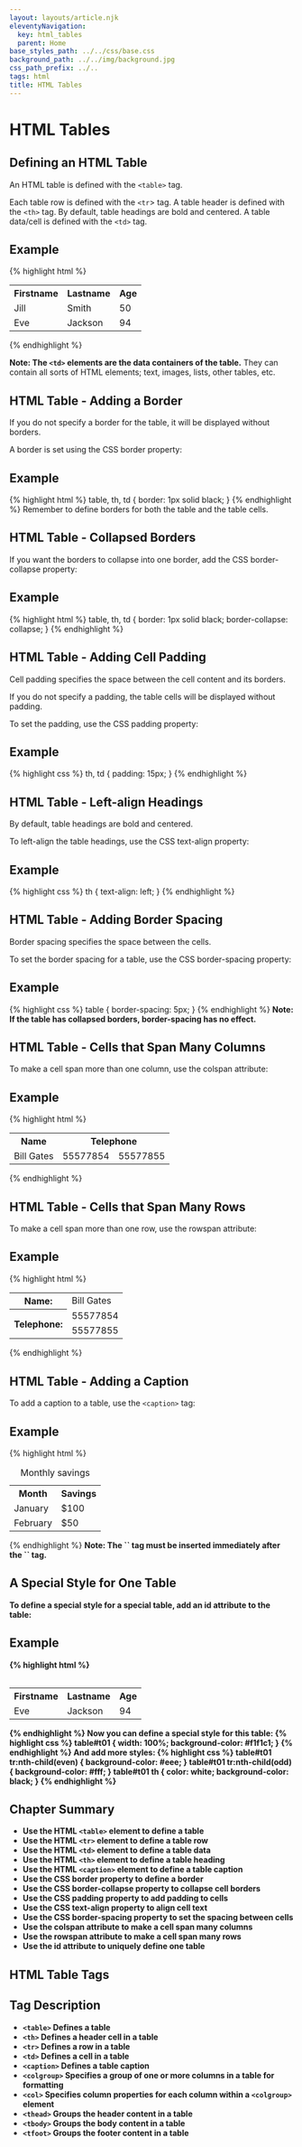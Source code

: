 ```yaml
---
layout: layouts/article.njk
eleventyNavigation:
  key: html_tables
  parent: Home
base_styles_path: ../../css/base.css
background_path: ../../img/background.jpg
css_path_prefix: ../..
tags: html
title: HTML Tables
---
```

# HTML Tables

## Defining an HTML Table
An HTML table is defined with the `<table>` tag.

Each table row is defined with the `<tr`> tag. A table header is defined with the `<th>` tag. By default, table headings are bold and centered. A table data/cell is defined with the `<td>` tag.

## Example
{% highlight html %}
<table style="width:100%">
  <tr>
    <th>Firstname</th>
    <th>Lastname</th>
    <th>Age</th>
  </tr>
  <tr>
    <td>Jill</td>
    <td>Smith</td>
    <td>50</td>
  </tr>
  <tr>
    <td>Eve</td>
    <td>Jackson</td>
    <td>94</td>
  </tr>
</table>
{% endhighlight %}

<strong>Note: The `<td>` elements are the data containers of the table.</strong>
They can contain all sorts of HTML elements; text, images, lists, other tables, etc.

## HTML Table - Adding a Border
If you do not specify a border for the table, it will be displayed without borders.

A border is set using the CSS border property:

## Example
{% highlight html %}
table, th, td {
  border: 1px solid black;
}
{% endhighlight %}
Remember to define borders for both the table and the table cells.

## HTML Table - Collapsed Borders
If you want the borders to collapse into one border, add the CSS border-collapse property:

## Example
{% highlight html %}
table, th, td {
  border: 1px solid black;
  border-collapse: collapse;
}
{% endhighlight %}
## HTML Table - Adding Cell Padding
Cell padding specifies the space between the cell content and its borders.

If you do not specify a padding, the table cells will be displayed without padding.

To set the padding, use the CSS padding property:

## Example
{% highlight css %}
th, td {
  padding: 15px;
}
{% endhighlight %}

## HTML Table - Left-align Headings
By default, table headings are bold and centered.

To left-align the table headings, use the CSS text-align property:

## Example
{% highlight css %}
th {
  text-align: left;
}
{% endhighlight %}

## HTML Table - Adding Border Spacing
Border spacing specifies the space between the cells.

To set the border spacing for a table, use the CSS border-spacing property:

## Example
{% highlight css %}
table {
  border-spacing: 5px;
}
{% endhighlight %}
<strong>Note: If the table has collapsed borders, border-spacing has no effect.</strong>

## HTML Table - Cells that Span Many Columns
To make a cell span more than one column, use the colspan attribute:

## Example
{% highlight html %}
<table style="width:100%">
  <tr>
    <th>Name</th>
    <th colspan="2">Telephone</th>
  </tr>
  <tr>
    <td>Bill Gates</td>
    <td>55577854</td>
    <td>55577855</td>
  </tr>
</table>
{% endhighlight %}

## HTML Table - Cells that Span Many Rows
To make a cell span more than one row, use the rowspan attribute:

## Example
{% highlight html %}
<table style="width:100%">
  <tr>
    <th>Name:</th>
    <td>Bill Gates</td>
  </tr>
  <tr>
    <th rowspan="2">Telephone:</th>
    <td>55577854</td>
  </tr>
  <tr>
    <td>55577855</td>
  </tr>
</table>
{% endhighlight %}

## HTML Table - Adding a Caption
To add a caption to a table, use the `<caption>` tag:

## Example
{% highlight html %}
<table style="width:100%">
  <caption>Monthly savings</caption>
  <tr>
    <th>Month</th>
    <th>Savings</th>
  </tr>
  <tr>
    <td>January</td>
    <td>$100</td>
  </tr>
  <tr>
    <td>February</td>
    <td>$50</td>
  </tr>
</table>
{% endhighlight %}
<strong>Note: The `<caption>` tag must be inserted immediately after the `<table>` tag.</strong>

## A Special Style for One Table
To define a special style for a special table, add an id attribute to the table:

## Example
{% highlight html %}
<table id="t01">
  <tr>
    <th>Firstname</th>
    <th>Lastname</th>
    <th>Age</th>
  </tr>
  <tr>
    <td>Eve</td>
    <td>Jackson</td>
    <td>94</td>
  </tr>
</table>
{% endhighlight %}
Now you can define a special style for this table:
{% highlight css %}
table#t01 {
  width: 100%;
  background-color: #f1f1c1;
}
{% endhighlight %}
And add more styles:
{% highlight css %}
table#t01 tr:nth-child(even) {
  background-color: #eee;
}
table#t01 tr:nth-child(odd) {
  background-color: #fff;
}
table#t01 th {
  color: white;
  background-color: black;
}
{% endhighlight %}

## Chapter Summary
* Use the HTML `<table>` element to define a table
* Use the HTML `<tr>` element to define a table row
* Use the HTML `<td>` element to define a table data
* Use the HTML `<th>` element to define a table heading
* Use the HTML `<caption>` element to define a table caption
* Use the CSS border property to define a border
* Use the CSS border-collapse property to collapse cell borders
* Use the CSS padding property to add padding to cells
* Use the CSS text-align property to align cell text
* Use the CSS border-spacing property to set the spacing between cells
* Use the colspan attribute to make a cell span many columns
* Use the rowspan attribute to make a cell span many rows
* Use the id attribute to uniquely define one table


## HTML Table Tags
## Tag	Description
* `<table>`	Defines a table
* `<th>`	Defines a header cell in a table
* `<tr>`	Defines a row in a table
* `<td>`	Defines a cell in a table
* `<caption>`	Defines a table caption
* `<colgroup>`	Specifies a group of one or more columns in a table for formatting
* `<col>`	Specifies column properties for each column within a `<colgroup>` element
* `<thead>`	Groups the header content in a table
* `<tbody>`	Groups the body content in a table
* `<tfoot>`	Groups the footer content in a table